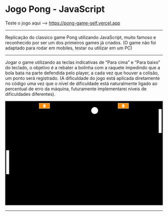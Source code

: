 # Jogo Pong - JavaScript
Teste o jogo aqui --> https://pong-game-self.vercel.app
*********
Replicação do classico game Pong utilizando JavaScript, muito famoso e reconhecido por ser um dos primeiros games já criados.
(O game não foi adaptado para rodar em mobiles, testar ou utilizar em um PC)
**************************
Jogar o game utilizando as teclas indicativas de “Para cima” e “Para baixo” do teclado, o objetivo é a rebater a bolinha com a raquete impedindo que a bola bata na parte defendida pelo player, a cada vez que houver a colisão, um ponto será registrado. (A dificuldade do jogo está aplicada diretamente no código uma vez que o nível de dificuldade está naturalmente ligado ao percentual de erro da máquina, futuramente implementarei níveis de dificuldades diferentes).

![ImagemDoJogo](https://github.com/DanielTomazi/Pong_Game/blob/main/Jogo%20Pong%20-%20Demonstrativo.png)
**************************
